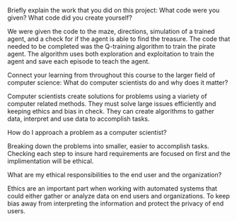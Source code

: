 Briefly explain the work that you did on this project: What code were you given? What code did you create yourself?

We were given the code to the maze, directions, simulation of a trained agent, and a check for if the agent is able to find the treasure. The code that needed to be completed was the Q-training algorithm to train the pirate agent. The algorithm uses both exploration and exploitation to train the agent and save each episode to teach the agent.

Connect your learning from throughout this course to the larger field of computer science:
What do computer scientists do and why does it matter?

Computer scientists create solutions for problems using a viariety of computer related methods. They must solve large issues efficiently and keeping ethics and bias in check. They can create algorithms to gather data, interpret and use data to accomplish tasks.

How do I approach a problem as a computer scientist?

Breaking down the problems into smaller, easier to accomplish tasks. Checking each step to insure hard requirements are focused on first and the implimentation will be ethical.

What are my ethical responsibilities to the end user and the organization?

Ethics are an important part when working with automated systems that could either gather or analyze data on end users and organizations. To keep bias away from interpreting the information and protect the privacy of end users.
